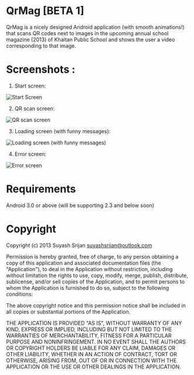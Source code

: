 QrMag [BETA 1]
===========

QrMag is a nicely designed Android application (with smooth animations!) that scans QR codes next to images
in the upcoming annual school magazine (2013) of Khaitan Public School and shows the user a video 
corresponding to that image.

# Screenshots :

1. Start screen:

![Start Screen](http://i.imgur.com/bWKuoj9.png "Start Screen")

2. QR scan screen:

![QR scan screen](http://i.imgur.com/Jw6cJzu.jpg "QR scan screen")

3. Loading screen (with funny messages):

![Loading screen (with funny messages)](http://i.imgur.com/v8ZvB91.png "Loading screen (with funny messages)")

4. Error screen:

![Error screen](http://i.imgur.com/a1mYT1v.png "Error screen")

# Requirements

Android 3.0 or above (will be supporting 2.3 and below soon)

# Copyright

Copyright (c) 2013 Suyash Srijan
suyashsrijan@outlook.com

Permission is hereby granted, free of charge, to any person obtaining
a copy of this application and associated documentation files (the "Application"),
to deal in the Application without restriction, including without limitation
the rights to use, copy, modify, merge, publish, distribute, sublicense,
and/or sell copies of the Application, and to permit persons to whom the Application
is furnished to do so, subject to the following conditions:

The above copyright notice and this permission notice shall be included in
all copies or substantial portions of the Application.

THE APPLICATION IS PROVIDED "AS IS", WITHOUT WARRANTY OF ANY KIND,
EXPRESS OR IMPLIED, INCLUDING BUT NOT LIMITED TO THE WARRANTIES
OF MERCHANTABILITY, FITNESS FOR A PARTICULAR PURPOSE AND NONINFRINGEMENT.
IN NO EVENT SHALL THE AUTHORS OR COPYRIGHT HOLDERS BE LIABLE FOR ANY
CLAIM, DAMAGES OR OTHER LIABILITY, WHETHER IN AN ACTION OF CONTRACT,
TORT OR OTHERWISE, ARISING FROM, OUT OF OR IN CONNECTION WITH THE APPLICATION
OR THE USE OR OTHER DEALINGS IN THE APPLICATION.

